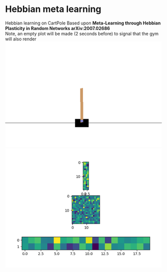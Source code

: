 # Hebbian meta learning
Hebbian learning on CartPole
Based upon <b> Meta-Learning through Hebbian Plasticity in Random Networks arXiv:2007.02686</b>  <br/>
Note, an empty plot will be made (2 seconds before) to signal that the gym will also render <br/>
<img src="https://github.com/MOVzeroOne/Hebbian_meta_learning/blob/master/CartPole.PNG">
<img src="https://github.com/MOVzeroOne/Hebbian_meta_learning/blob/master/network.PNG"> 

